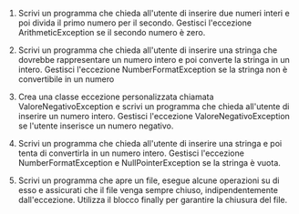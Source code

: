 1) Scrivi un programma che chieda all'utente di inserire due numeri interi e poi divida il primo numero per il secondo. Gestisci l'eccezione ArithmeticException se il secondo numero è zero.

2) Scrivi un programma che chieda all'utente di inserire una stringa che dovrebbe rappresentare un numero intero e poi converte la stringa in un intero. Gestisci l'eccezione NumberFormatException se la stringa non è convertibile in un numero

3) Crea una classe eccezione personalizzata chiamata ValoreNegativoException e scrivi un programma che chieda all'utente di inserire un numero intero. Gestisci l'eccezione ValoreNegativoException se l'utente inserisce un numero negativo.

4) Scrivi un programma che chieda all'utente di inserire una stringa e poi tenta di convertirla in un numero intero. Gestisci l'eccezione NumberFormatException e NullPointerException se la stringa è vuota.

5) Scrivi un programma che apre un file, esegue alcune operazioni su di esso e assicurati che il file venga sempre chiuso, indipendentemente dall'eccezione. Utilizza il blocco finally per garantire la chiusura del file.